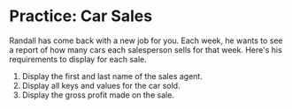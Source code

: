 
# Practice: Car Sales

Randall has come back with a new job for you. Each week, he wants to see a report of how many cars each salesperson sells for that week. Here's his requirements to display for each sale.

1. Display the first and last name of the sales agent.
2. Display all keys and values for the car sold.
3. Display the gross profit made on the sale.
